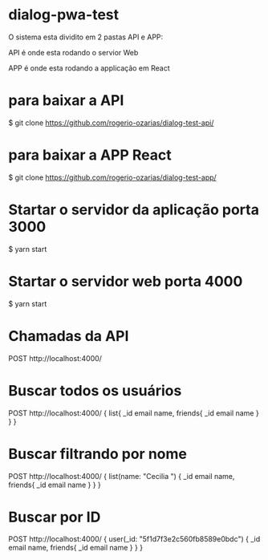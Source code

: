 # dialog-pwa-test

O sistema esta dividito em 2 pastas API e APP:

API é onde esta rodando o servior Web

APP é onde esta rodando a applicação em React

# para baixar a API
$ git clone https://github.com/rogerio-ozarias/dialog-test-api/

# para baixar a APP React
$ git clone https://github.com/rogerio-ozarias/dialog-test-app/

# Startar o servidor da aplicação porta 3000
$ yarn start

# Startar o servidor web porta 4000
$ yarn start

# Chamadas da API
POST http://localhost:4000/

# Buscar todos os usuários
POST http://localhost:4000/
{
	list{
    _id
    email
  	name, 
    friends{
      _id
      email
      name
    }
  }
}

# Buscar filtrando por nome
POST http://localhost:4000/
{
	list(name: "Cecilia ") {
    _id
    email
  	name, 
    friends{
      _id
      email
      name
    }
  }
}

# Buscar por ID
POST http://localhost:4000/
{
	user(_id: "5f1d7f3e2c560fb8589e0bdc") {
    _id
    email
  	name, 
    friends{
      _id
      email
      name
    }
  }
}
